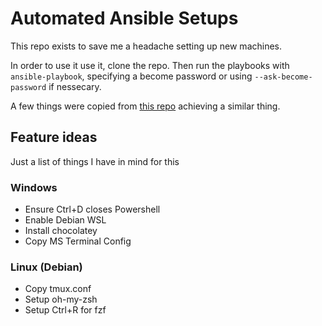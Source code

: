 # Automated Ansible Setups
This repo exists to save me a headache setting up new machines.

In order to use it use it, clone the repo. Then run the playbooks with `ansible-playbook`, specifying a become password or using `--ask-become-password` if nessecary.

A few things were copied from [this repo](https://github.com/AlexNabokikh/windows-playbook) achieving a similar thing.

## Feature ideas
Just a list of things I have in mind for this
### Windows
- Ensure Ctrl+D closes Powershell
- Enable Debian WSL
- Install chocolatey
- Copy MS Terminal Config
### Linux (Debian)
- Copy tmux.conf
- Setup oh-my-zsh
- Setup Ctrl+R for fzf